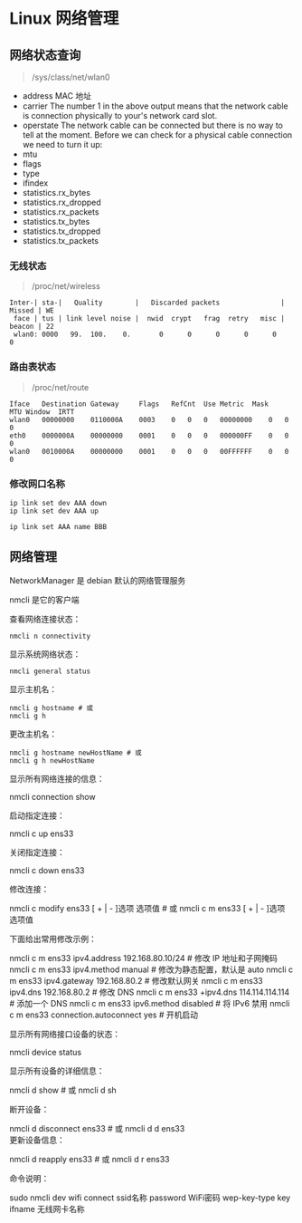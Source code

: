 # Linux 网络管理

## 网络状态查询 

> /sys/class/net/wlan0

- address MAC 地址
- carrier The number 1 in the above output means that the network cable is connection physically to your's network card slot.
- operstate The network cable can be connected but there is no way to tell at the moment. Before we can check for a physical cable connection we need to turn it up:
- mtu
- flags
- type
- ifindex
- statistics.rx_bytes
- statistics.rx_dropped
- statistics.rx_packets
- statistics.tx_bytes
- statistics.tx_dropped
- statistics.tx_packets

### 无线状态

> /proc/net/wireless

```shell
Inter-| sta-|   Quality        |   Discarded packets               | Missed | WE
 face | tus | link level noise |  nwid  crypt   frag  retry   misc | beacon | 22
 wlan0: 0000   99.  100.    0.       0      0      0      0      0        0

```


### 路由表状态

> /proc/net/route

```shell
Iface	Destination	Gateway 	Flags	RefCnt	Use	Metric	Mask		MTU	Window	IRTT                                                       
wlan0	00000000	0110000A	0003	0	0	0	00000000	0	0	0                                                                              
eth0	0000000A	00000000	0001	0	0	0	000000FF	0	0	0                                                                               
wlan0	0010000A	00000000	0001	0	0	0	00FFFFFF	0	0	0 

```

### 修改网口名称

```shell
ip link set dev AAA down
ip link set dev AAA up

ip link set AAA name BBB

```

## 网络管理

NetworkManager 是 debian 默认的网络管理服务

nmcli 是它的客户端


查看网络连接状态：

```shell
nmcli n connectivity
```

显示系统网络状态：

```shell
nmcli general status
```

显示主机名：

```shell
nmcli g hostname # 或
nmcli g h
```

更改主机名：

```shell
nmcli g hostname newHostName # 或
nmcli g h newHostName
```

显示所有网络连接的信息：

nmcli connection show

启动指定连接：

nmcli c up ens33

关闭指定连接：

nmcli c down ens33

修改连接：

nmcli c modify ens33  [ + | - ]选项 选项值  # 或
nmcli c m ens33  [ + | - ]选项 选项值

下面给出常用修改示例：

nmcli c m ens33 ipv4.address 192.168.80.10/24  # 修改 IP 地址和子网掩码
nmcli c m ens33 ipv4.method manual             # 修改为静态配置，默认是 auto
nmcli c m ens33 ipv4.gateway 192.168.80.2      # 修改默认网关
nmcli c m ens33 ipv4.dns 192.168.80.2          # 修改 DNS
nmcli c m ens33 +ipv4.dns 114.114.114.114      # 添加一个 DNS
nmcli c m ens33 ipv6.method disabled           # 将 IPv6 禁用
nmcli c m ens33 connection.autoconnect yes     # 开机启动

显示所有网络接口设备的状态：

nmcli device status

显示所有设备的详细信息：

nmcli d show  # 或
nmcli d sh    

断开设备：

nmcli d disconnect ens33  # 或
nmcli d d ens33  
更新设备信息：

nmcli d reapply ens33  # 或
nmcli d r ens33  

命令说明：

sudo nmcli dev wifi connect ssid名称 password WiFi密码 wep-key-type key ifname 无线网卡名称


